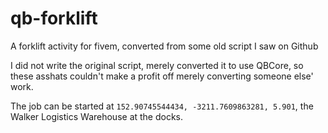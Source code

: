 # qb-forklift
A forklift activity for fivem, converted from some old script I saw on Github

I did not write the original script, merely converted it to use QBCore, so these asshats couldn't make a profit off merely converting someone else' work.

The job can be started at `152.90745544434, -3211.7609863281, 5.901`, the Walker Logistics Warehouse at the docks.
